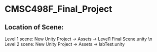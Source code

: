 # CMSC498F_Final_Project

## Location of Scene: 
Level 1 scene: New Unity Project -> Assets -> Level1 Final Scene.unity \n
Level 2 scene: New Unity Project -> Assets -> labTest.unity
